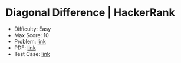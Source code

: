 # Diagonal Difference | HackerRank

- Difficulty: Easy
- Max Score: 10
- Problem: <a href="https://www.hackerrank.com/challenges/diagonal-difference/problem" target="_blank" rel="noopener noreferrer">link</a>
- PDF: <a href="https://www.hackerrank.com/rest/contests/master/challenges/diagonal-difference/download_pdf?language=English" target="_blank" rel="noopener noreferrer">link</a>
- Test Case: <a href="https://www.hackerrank.com/rest/contests/master/challenges/diagonal-difference/download_testcases" target="_blank" rel="noopener noreferrer">link</a>
